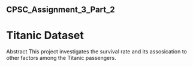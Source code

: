 ## CPSC_Assignment_3_Part_2
# Titanic Dataset
Abstract
This project investigates the survival rate and its assosication to other factors among the Titanic passengers. 
